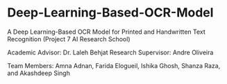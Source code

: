 # Deep-Learning-Based-OCR-Model
A Deep Learning-Based OCR Model for Printed and Handwritten Text Recognition (Project 7 AI Research School)

Academic Advisor: Dr. Laleh Behjat
Research Supervisor: Andre Oliveira

Team Members: Amna Adnan, Farida Elogueil, Ishika Ghosh, Shanza Raza, and Akashdeep Singh
